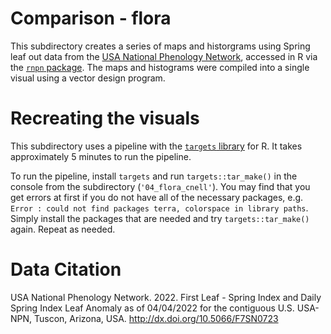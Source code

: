 # Comparison - flora
This subdirectory creates a series of maps and historgrams using Spring leaf out data from the [USA National Phenology Network](https://www.usanpn.org/data/spring_indices), accessed in R via the [`rnpn` package](https://github.com/usa-npn/rnpn). The maps and histograms were compiled into a single visual using a vector design program. 

# Recreating the visuals
This subdirectory uses a pipeline with the [`targets` library](https://github.com/ropensci/targets) for R. It takes approximately 5 minutes to run the pipeline.

To run the pipeline, install `targets` and run `targets::tar_make()` in the console from the subdirectory (`'04_flora_cnell'`). You may find that you get errors at first if you do not have all of the necessary packages, e.g. `Error : could not find packages terra, colorspace in library paths`. Simply install the packages that are needed and try `targets::tar_make()` again. Repeat as needed. 

# Data Citation
USA National Phenology Network. 2022. First Leaf - Spring Index and Daily Spring Index Leaf Anomaly as of 04/04/2022 for the contiguous U.S. USA-NPN, Tuscon, Arizona, USA. http://dx.doi.org/10.5066/F7SN0723
